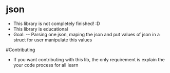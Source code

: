 # json
- This library is not completely finished! :D
- This library is educational
- Goal: 
  -- Parsing one json, maping the json and put values of json in a struct for user manipulate this values
  
#Contributing
- If you want contributing with this lib, the only requirement is explain the your code process for all learn

